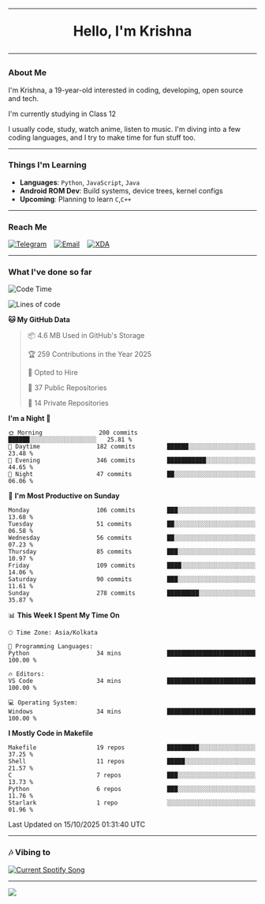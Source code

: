 <h1 align="center"><hr>Hello, I'm Krishna<hr></h1>

### About Me

I'm Krishna, a 19-year-old interested in coding, developing, open source and tech.

I'm currently studying in Class 12

I usually code, study, watch anime, listen to music. I'm diving into a few coding languages, and I try to make time for fun stuff too.

---

### Things I'm Learning

- **Languages**: `Python`, `JavaScript`, `Java`
- **Android ROM Dev**: Build systems, device trees, kernel configs
- **Upcoming**: Planning to learn `C`,`C++`
 
---

### Reach Me
<a href="https://telegram.me/pure_soul_kk"><img src="https://img.shields.io/badge/Telegram-2CA5E0?style=flat-square&logo=telegram&logoColor=white" alt="Telegram"/></a>&nbsp;&nbsp;&nbsp;
<a href="mailto:krishnakripa34567@gmail.com"><img src="https://img.shields.io/badge/Email-D14836?style=flat-square&logo=gmail&logoColor=white" alt="Email"/></a>&nbsp;&nbsp;&nbsp;
<a href="https://xdaforums.com/m/pure-soul-kk.12553929/"><img src="https://img.shields.io/badge/XDA-F59714?style=flat-square&logo=xda-developers&logoColor=white" alt="XDA"/></a>

---

### What I've done so far

<!--START_SECTION:waka-->
![Code Time](http://img.shields.io/badge/Code%20Time-15%20hrs%2014%20mins-blue)

![Lines of code](https://img.shields.io/badge/From%20Hello%20World%20I%27ve%20Written-44.3%20thousand%20lines%20of%20code-blue)

**🐱 My GitHub Data** 

> 📦 4.6 MB Used in GitHub's Storage 
 > 
> 🏆 259 Contributions in the Year 2025
 > 
> 💼 Opted to Hire
 > 
> 📜 37 Public Repositories 
 > 
> 🔑 14 Private Repositories 
 > 
**I'm a Night 🦉** 

```text
🌞 Morning                200 commits         ██████░░░░░░░░░░░░░░░░░░░   25.81 % 
🌆 Daytime                182 commits         ██████░░░░░░░░░░░░░░░░░░░   23.48 % 
🌃 Evening                346 commits         ███████████░░░░░░░░░░░░░░   44.65 % 
🌙 Night                  47 commits          ██░░░░░░░░░░░░░░░░░░░░░░░   06.06 % 
```
📅 **I'm Most Productive on Sunday** 

```text
Monday                   106 commits         ███░░░░░░░░░░░░░░░░░░░░░░   13.68 % 
Tuesday                  51 commits          ██░░░░░░░░░░░░░░░░░░░░░░░   06.58 % 
Wednesday                56 commits          ██░░░░░░░░░░░░░░░░░░░░░░░   07.23 % 
Thursday                 85 commits          ███░░░░░░░░░░░░░░░░░░░░░░   10.97 % 
Friday                   109 commits         ████░░░░░░░░░░░░░░░░░░░░░   14.06 % 
Saturday                 90 commits          ███░░░░░░░░░░░░░░░░░░░░░░   11.61 % 
Sunday                   278 commits         █████████░░░░░░░░░░░░░░░░   35.87 % 
```


📊 **This Week I Spent My Time On** 

```text
🕑︎ Time Zone: Asia/Kolkata

💬 Programming Languages: 
Python                   34 mins             █████████████████████████   100.00 % 

🔥 Editors: 
VS Code                  34 mins             █████████████████████████   100.00 % 

💻 Operating System: 
Windows                  34 mins             █████████████████████████   100.00 % 
```

**I Mostly Code in Makefile** 

```text
Makefile                 19 repos            █████████░░░░░░░░░░░░░░░░   37.25 % 
Shell                    11 repos            █████░░░░░░░░░░░░░░░░░░░░   21.57 % 
C                        7 repos             ███░░░░░░░░░░░░░░░░░░░░░░   13.73 % 
Python                   6 repos             ███░░░░░░░░░░░░░░░░░░░░░░   11.76 % 
Starlark                 1 repo              ░░░░░░░░░░░░░░░░░░░░░░░░░   01.96 % 
```




 Last Updated on 15/10/2025 01:31:40 UTC
<!--END_SECTION:waka-->

---

### 🎶 Vibing to

<a href="https://open.spotify.com/user/6y2iwhip99wg1mgyrl7gyphpq">
  <img
    src="https://puresoulkk.pythonanywhere.com?theme=dark&eq_color=rainbow"
    alt="Current Spotify Song"
  />
</a>

---

<img src="https://komarev.com/ghpvc/?username=pure-soul-kk&label=Profile%20Views&color=000000&style=flat">
